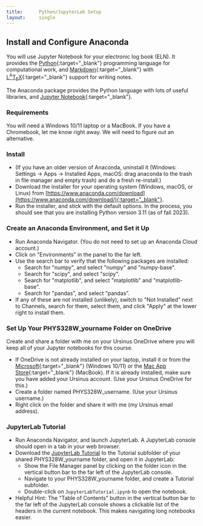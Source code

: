 ```yaml
---
title:      Python/JupyterLab Setup
layout:     single
---
```

## Install and Configure Anaconda

You will use Jupyter Notebook for your electronic log book (ELN). It provides the [Python](https://www.python.org){:target="_blank"} programming language for computational work, and [Markdown](https://daringfireball.net/projects/markdown){:target="_blank"} with [L<SUP>A</SUP>T<SUB>E</SUB>X](https://www.latex-project.org){:target="_blank"} support for writing notes.

The Anaconda package provides the Python language with lots of useful libraries, and [Jupyter Notebook](https://jupyter.org){:target="_blank"}.

### Requirements

You will need a Windows 10/11 laptop or a MacBook. If you have a Chromebook, let me know right away. We will need to figure out an alternative.

### Install

- (If you have an older version of Anaconda, uninstall it (Windows: Settings -> Apps -> Installed Apps, macOS: drag anaconda to the trash in file manager and empty trash) and do a fresh re-install.) 
- Download the installer for your operating system (Windows, macOS, or Linux) from [https://www.anaconda.com/download](https://www.anaconda.com/download/){:target="_blank"}. 
- Run the installer, and stick with the default options. In the process, you should see that you are installing Python version 3.11 (as of fall 2023).

### Create an Anaconda Environment, and Set it Up

- Run Anaconda Navigator. (You do not need to set up an Anaconda Cloud account.)
- Click on "Environments" in the panel to the far left.
- Use the search bar to verify that the following packages are installed:
  - Search for "numpy", and select "numpy" and "numpy-base".
  - Search for "scipy", and select "scipy".
  - Search for "matplotlib", and select "matplotlib" and "matplotlib-base".
  - Search for "pandas", and select  "pandas".
- If any of these are not installed (unlikely), switch to "Not Installed" next to Channels, search for them, select them, and click "Apply" at the lower right to install them.

### Set Up Your PHYS328W_yourname Folder on OneDrive

Create and share a folder with me on your Ursinus OneDrive where you will keep all of your Jupyter notebooks for this course.

- If OneDrive is not already installed on your laptop, install it or from the [Microsoft](https://www.microsoft.com/en-us/microsoft-365/onedrive/download){:target="_blank"} (Windows 10/11) or the [Mac App Store](https://apps.apple.com/us/app/onedrive/id823766827?mt=12){:target="_blank"} (MacBook). If it is already installed, make sure you have added your Ursinus account. (Use your Ursinus OneDrive for this.)
- Create a folder named PHYS328W_username. (Use your Ursinus username.) 
- Right click on the folder and share it with me (my Ursinus email address).

### JupyterLab Tutorial

- Run Anaconda Navigator, and launch JupyterLab.  A JupyterLab console should open in a tab in your web browser.
- Download the [JupyterLab Tutorial](JupyterLabTutorial.ipynb) to the Tutorial subfolder of your shared PHYS328W_yourname folder, and open it in JupyterLab:
  - Show the File Manager panel by clicking on the folder icon in the vertical button bar to the far left of the JupyterLab console. 
  - Navigate to your PHYS328W_yourname folder, and create a Tutorial subfolder.
  - Double-click on `JupyterLabTutorial.ipynb` to open the notebook. 
- Helpful Hint: The "Table of Contents" button in the vertical button bar to the far left of the JupyterLab console shows a clickable list of the headers in the current notebook. This makes navigating long notebooks easier. 